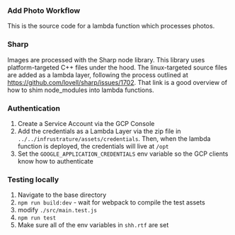 ### Add Photo Workflow
This is the source code for a lambda function which processes photos.

### Sharp
Images are processed with the Sharp node library. This library uses platform-targeted C++ files under the hood. The linux-targeted source files are added as a lambda layer, following the process outlined at https://github.com/lovell/sharp/issues/1702. That link is a good overview of how to shim node_modules into lambda functions.

### Authentication
1. Create a Service Account via the GCP Console
2. Add the credentials as a Lambda Layer via the zip file in `../../infrustrature/assets/credentials`. Then, when the lambda function is deployed, the credentials will live at `/opt`
3. Set the `GOOGLE_APPLICATION_CREDENTIALS` env variable so the GCP clients know how to authenticate

### Testing locally
1. Navigate to the base directory
2. `npm run build:dev` - wait for webpack to compile the test assets
3. modify `./src/main.test.js`
4. `npm run test`
5. Make sure all of the env variables in `shh.rtf` are set